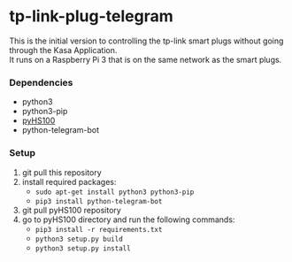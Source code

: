 # tp-link-plug-telegram  

This is the initial version to controlling the tp-link smart plugs without going through the Kasa Application.  
It runs on a Raspberry Pi 3 that is on the same network as the smart plugs.  

### Dependencies  
- python3  
- python3-pip  
- [pyHS100](https://github.com/GadgetReactor/pyHS100)  
- python-telegram-bot  

### Setup  
1. git pull this repository  
2. install required packages:  
    - `sudo apt-get install python3 python3-pip`
    - `pip3 install python-telegram-bot`
3. git pull pyHS100 repository
4. go to pyHS100 directory and run the following commands:
    - `pip3 install -r requirements.txt`
    - `python3 setup.py build`
    - `python3 setup.py install`

